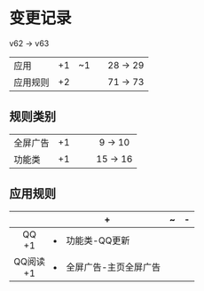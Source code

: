# 变更记录

v62 -> v63

||||||
|-|:-:|:-:|:-:|:-:|
|应用|+1|~1||28 -> 29|
|应用规则|+2|||71 -> 73|

## 规则类别

||||||
|-|:-:|:-:|:-:|:-:|
|全屏广告|+1|||9 -> 10|
|功能类|+1|||15 -> 16|

## 应用规则

||+|~|-|
|:-:|-|-|-|
|QQ<br>+1|<li>功能类-QQ更新|||
|QQ阅读<br>+1|<li>全屏广告-主页全屏广告|||
